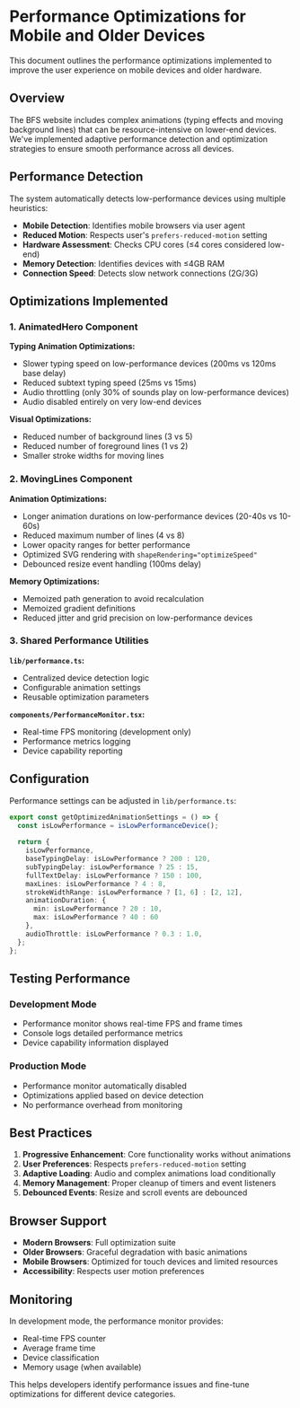 # Performance Optimizations for Mobile and Older Devices

This document outlines the performance optimizations implemented to improve the user experience on mobile devices and older hardware.

## Overview

The BFS website includes complex animations (typing effects and moving background lines) that can be resource-intensive on lower-end devices. We've implemented adaptive performance detection and optimization strategies to ensure smooth performance across all devices.

## Performance Detection

The system automatically detects low-performance devices using multiple heuristics:

- **Mobile Detection**: Identifies mobile browsers via user agent
- **Reduced Motion**: Respects user's `prefers-reduced-motion` setting
- **Hardware Assessment**: Checks CPU cores (≤4 cores considered low-end)
- **Memory Detection**: Identifies devices with ≤4GB RAM
- **Connection Speed**: Detects slow network connections (2G/3G)

## Optimizations Implemented

### 1. AnimatedHero Component

**Typing Animation Optimizations:**
- Slower typing speed on low-performance devices (200ms vs 120ms base delay)
- Reduced subtext typing speed (25ms vs 15ms)
- Audio throttling (only 30% of sounds play on low-performance devices)
- Audio disabled entirely on very low-end devices

**Visual Optimizations:**
- Reduced number of background lines (3 vs 5)
- Reduced number of foreground lines (1 vs 2)
- Smaller stroke widths for moving lines

### 2. MovingLines Component

**Animation Optimizations:**
- Longer animation durations on low-performance devices (20-40s vs 10-60s)
- Reduced maximum number of lines (4 vs 8)
- Lower opacity ranges for better performance
- Optimized SVG rendering with `shapeRendering="optimizeSpeed"`
- Debounced resize event handling (100ms delay)

**Memory Optimizations:**
- Memoized path generation to avoid recalculation
- Memoized gradient definitions
- Reduced jitter and grid precision on low-performance devices

### 3. Shared Performance Utilities

**`lib/performance.ts`:**
- Centralized device detection logic
- Configurable animation settings
- Reusable optimization parameters

**`components/PerformanceMonitor.tsx`:**
- Real-time FPS monitoring (development only)
- Performance metrics logging
- Device capability reporting

## Configuration

Performance settings can be adjusted in `lib/performance.ts`:

```typescript
export const getOptimizedAnimationSettings = () => {
  const isLowPerformance = isLowPerformanceDevice();
  
  return {
    isLowPerformance,
    baseTypingDelay: isLowPerformance ? 200 : 120,
    subTypingDelay: isLowPerformance ? 25 : 15,
    fullTextDelay: isLowPerformance ? 150 : 100,
    maxLines: isLowPerformance ? 4 : 8,
    strokeWidthRange: isLowPerformance ? [1, 6] : [2, 12],
    animationDuration: {
      min: isLowPerformance ? 20 : 10,
      max: isLowPerformance ? 40 : 60
    },
    audioThrottle: isLowPerformance ? 0.3 : 1.0,
  };
};
```

## Testing Performance

### Development Mode
- Performance monitor shows real-time FPS and frame times
- Console logs detailed performance metrics
- Device capability information displayed

### Production Mode
- Performance monitor automatically disabled
- Optimizations applied based on device detection
- No performance overhead from monitoring

## Best Practices

1. **Progressive Enhancement**: Core functionality works without animations
2. **User Preferences**: Respects `prefers-reduced-motion` setting
3. **Adaptive Loading**: Audio and complex animations load conditionally
4. **Memory Management**: Proper cleanup of timers and event listeners
5. **Debounced Events**: Resize and scroll events are debounced

## Browser Support

- **Modern Browsers**: Full optimization suite
- **Older Browsers**: Graceful degradation with basic animations
- **Mobile Browsers**: Optimized for touch devices and limited resources
- **Accessibility**: Respects user motion preferences

## Monitoring

In development mode, the performance monitor provides:
- Real-time FPS counter
- Average frame time
- Device classification
- Memory usage (when available)

This helps developers identify performance issues and fine-tune optimizations for different device categories.
